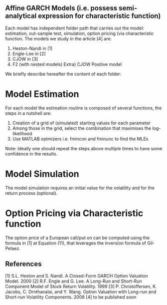 ## Affine GARCH Models (i.e. possess semi-analytical expression for characteristic function)

Each model has independent folder path that carries out the model: estimation, out-sample test, simulation, option pricing (via characteristic function. 
The models we study in the article [4] are: 

1) Heston-Nandi in [1]
2) Engle-Lee in [2]
3) CJOW in [3]
4) F2 (with nested models) 
Extra) CJOW Positive model 

We briefly describe hereafter the content of each folder: 

# Model Estimation  

For each model the estimation routine is composed of several functions, the steps in a nutshell are: 

1) Creation of a grid of (simulated) starting values for each parameter 
2) Among those in the grid, select the combination that maximises the log-likelihood 
3) Use MATLAB optmizers i.e. fmincon and fminunc to find the MLEs 

 Note: Ideally one should repeat the steps above multiple times to have some confidence in the results. 

# Model Simulation  

The model simulation requires an initial value for the volatility and for the return process (optional).

# Option Pricing via Characteristic function

The option price of a European call/put on can be computed using the formula in [1] at Equation (11), that leverages the inversion formula of Gil-Pelaez.

 ## References

  [1]  S.L. Heston and S. Nandi. A Closed-Form GARCH Option Valuation Model. 2000 
  [2]  R.F. Engle and G. Lee. A Long-Run and Short-Run Component Model of Stock Return Volatility. 1999 
  [3]  P. Christoffersen, K. Jacobs, C. Ornthanalai, and Y. Wang. Option Valuation with Long-run and
Short-run Volatility Components. 2008 
  [4] to be published soon 


